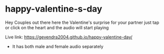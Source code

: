 # happy-valentine-s-day

Hey Couples out there here the Valentine's surprise for your partner
just tap or click on the heart and the audio will start playing

Live link: https://gevendra2004.github.io/happy-valentine-day/

* It has both male and female audio separately
